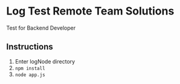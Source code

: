 # Log Test Remote Team Solutions
Test for Backend Developer

**Instructions**
---

1. Enter logNode directory
2. `npm install`
3. `node app.js`

